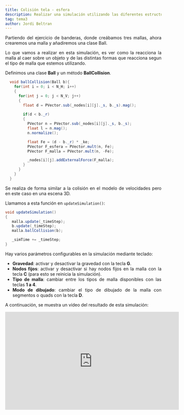 ```yaml
---
title: Colisión tela - esfera
description: Realizar una simulación utilizando las diferentes estructuras de Masa Muelle y aplicar sobre ellas fuerzas para ver su reacción ante estas. 
tag: tema3
author: Jordi Beltran
---
```

<div style="text-align: justify;">
Partiendo del ejercicio de banderas, donde creábamos tres mallas, ahora crearemos una malla y añadiremos una clase Ball.

Lo que vamos a realizar en esta simulación, es ver como la reacciona la malla al caer sobre un objeto y de las distintas formas que reacciona segun el tipo de malla que estemos utilizando.

Definimos una clase **Ball** y un método **BallCollision**.

````java
  void ballCollision(Ball b){
    for(int i = 0; i < N_H; i++)
    {
      for(int j = 0; j < N_V; j++)
      {
        float d = PVector.sub(_nodes[i][j]._s, b._s).mag();
        
        if(d < b._r)
        {
          PVector n = PVector.sub(_nodes[i][j]._s, b._s);
          float l = n.mag();
          n.normalize();

          float Fe = (d - b._r) * _ke;
          PVector F_esfera = PVector.mult(n, Fe);
          PVector F_malla = PVector.mult(n, -Fe);

          _nodes[i][j].addExternalForce(F_malla);
        }
      }
    }    
  }
````

Se realiza de forma similar a la colisión en el modelo de velocidades pero en este caso en una escena 3D.

Llamamos a esta función en ```updateSimulation()```:
```java
void updateSimulation()
{
   malla.update(_timeStep);
   b.update(_timeStep);
   malla.ballCollision(b);

   _simTime += _timeStep;
}
````
Hay varios parámetros configurables en la simulación mediante teclado:
- **Gravedad**: activar y desactivar la gravedad con la tecla **G**.
- **Nodos fijos**: activar y desactivar si hay nodos fijos en la malla con la tecla **C** (para esto se reinicia la simulación).
- **Tipo de malla**: cambiar entre los tipos de malla disponibles con las teclas **1 a 4**.
- **Modo de dibujado**: cambiar el tipo de dibujado de la malla con segmentos o quads con la tecla **D**.

A continuación, se muestra un vídeo del resultado de esta simulación:
</div>
<div align="center">

<iframe width="560" height="315" src="https://www.youtube.com/embed/qxQEuaWSaNg?si=RQN1HGz_oZ35aAGe" title="YouTube video player" frameborder="0" allow="accelerometer; autoplay; clipboard-write; encrypted-media; gyroscope; picture-in-picture; web-share" referrerpolicy="strict-origin-when-cross-origin" allowfullscreen></iframe>

</div>
